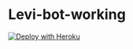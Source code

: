 # Levi-bot-working

[![Deploy with Heroku](https://www.herokucdn.com/deploy/button.svg "Deploy with Heroku")](https://heroku.com/deploy?template=https://github.com/kakashihatake2006/Levi-Reborn/blob/Levi/ "Deploy with Heroku")
